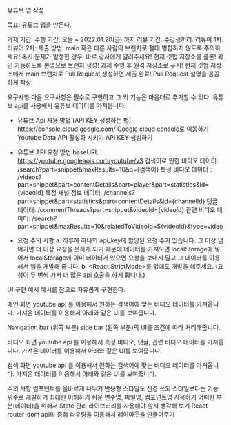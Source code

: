 유튜브 앱 작성

목표: 유튜브 앱을 만든다.

과제 기간:
수행 기간: 오늘 ~ 2022.01.20(금) 까지
리뷰 기간:
수강생끼리: 
리뷰어 1차: 
리뷰어 2차: 
제출 방법:
main 혹은 다른 사람의 브랜치로 절대 병합하지 않도록 주의하세요!
혹시 문제가 발생한 경우, 바로 강사에게 알려주세요!
현재 깃헙 저장소를 클론!
확인 가능하도록 본명으로 브랜치 생성! 
과제 수행 후 원격 저장소로 푸시! 
현재 깃헙 저장소에서 main 브랜치로 Pull Request 생성하면 제출 완료!
Pull Request 설명을 꼼꼼하게 작성!

요구사항
다음 요구사항은 필수로 구현하고 그 외 기능은 마음대로 추가할 수 있다.
유튜브 api를 사용해서 유튜브 데이터를 가져옵니다. 
- 유튜브 Api 사용 방법 (API KEY 생성하는 법)
https://console.cloud.google.com/     Google cloud console로 이동하기
Youtube Data API 활성화 시키기
API KEY 생성하기

 - 유튜브 API 요청 방법
baseURL : https://youtube.googleapis.com/youtube/v3
검색어로 인한 비디오 데이터: 
/search?part=snippet&maxResults=10&q={검색어}
특정 비디오 데이터 : /videos?part=snippet&part=contentDetails&part=player&part=statistics&id={videoId}
특정 채널 정보 데이터: 
/channels?part=snippet&part=statistics&part=contentDetails&id={channelId}
댓글 데이터: 
/commentThreads?part=snippet&videoId={videoId}
관련 비디오 데이터: 
/search?part=snippet&maxResults=10&relatedToVideoId=${videoId}&type=video


 - 요청 주의 사항 
	     a. 하루에 하나의 api_key에 할당된 요청 수가 있습니다. 그 이상 넘어가면 더 이상 요청을 못하게 되기 때문에 데이터를 가져오면 localStorage에 넣어서 localStorage에 이미 데이터가 있으면 요청을 보내지 말고 그 데이터를 이용해서 앱을 개발해 줍니다. 
     b. <React.StrictMode>를 없애도 개발을 해주세요. (요청이 두 번씩 가서 더 많은 api 호출을 하게 됩니다.)


UI 구현 예시
예시를 참고로 자유롭게 구현한다.

메인 화면
youtube api 를 이용해서 원하는 검색어에 맞는 비디오 데이터를 가져옵니다. 
가져온 데이터를 이용해서 아래와 같은 UI를 보여줍니다.


Navigation bar (위쪽 부분) side bar (왼쪽 부분)의 UI를 조건에 따라 처리해줍니다.





비디오 화면
youtube api 를 이용해서 특정 비디오, 댓글, 관련 비디오 데이터를 가져옵니다. 
가져온 데이터를 이용해서 아래와 같은 UI를 보여줍니다.



검색 화면
youtube api 를 이용해서 원하는 검색어에 맞는 비디오 데이터를 가져옵니다. 
가져온 데이터를 이용해서 아래와 같은 UI를 보여줍니다.

주의 사항
컴포넌트를 올바르게 나누기 
반응형 스타일도 신경 쓰되 스타일보다는 기능 위주로 개발하기
최대한 이해하기 쉬운 변수명, 파일명, 컴포넌트명 사용하기 
어떠한 부분(데이터)을 위해서 State 관리 라이브러리를 사용해야 할지 생각해 보기
React-router-dom api의 중첩 라우팅을 이용해서 레이아웃을 만들어주기
